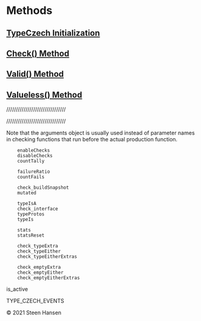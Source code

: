 
# Methods

## [TypeCzech Initialization](/method-TypeCzech.md)

## [Check() Method](/method-check.md)





## [Valid() Method](/method-check_type.md)


## [Valueless() Method](/method-check_type.md)

///////////////////////////////






///////////////////////////////






        


Note that the arguments object is usually used instead of parameter names
in checking functions that run before the actual production function.



 
        enableChecks
        disableChecks
        countTally

        failureRatio
        countFails

        check_buildSnapshot
        mutated

        typeIsA
        check_interface
        typeProtos
        typeIs

        stats
        statsReset

        check_typeExtra
        check_typeEither
        check_typeEitherExtras

        check_emptyExtra
        check_emptyEither
        check_emptyEitherExtras

is_active

TYPE_CZECH_EVENTS
        
&copy; 2021 Steen Hansen

